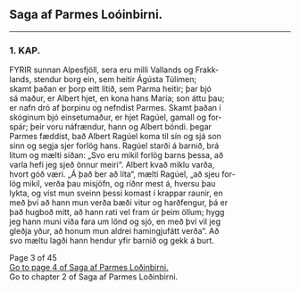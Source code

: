 ## Saga af Parmes Loóinbirni. 
----
### 1. KAP.
FYRIR sunnan Alpesfjöll, sera eru milli Vallands og Frakk-<br/>
lands, stendur borg ein, sem heitir Ágústa Túlimen; <br/>
skamt þaðan er þorp eitt lítið, sem Parma heitir; þar bjó <br/>
sá maður, er Albert hjet, en kona hans María; son áttu þau; <br/>
er nafn dró af þorpinu og nefndist Parmes. Skamt þaðan í <br/>
skóginum bjó einsetumaður, er hjet Ragúel, gamall og for-<br/> 
spár; þeir voru náfrændur, hann og Albert bóndi. þegar <br/>
Parmes fæddist, bað Albert Ragúel koma til sín og sjá son <br/>
sinn og segja sjer forlög hans. Ragúel starði á barnið, brá <br/>
litum og mælti síðan: „Svo eru mikil forlög barns þessa, að <br/>
varla hefi jeg sjeð önnur meiri“. Albert kvað miklu varða, <br/>
hvort góð væri. „Á það ber að líta“, mælti Ragúel, „að sjeu for- <br/>
lög mikil, verða þau misjöfn, og ríðnr mest á, hversu þau <br/>
lykta, og víst mun sveinn þessi komast í krappar raunir, en <br/>
með því að hann mun verða bæði vitur og harðfengur, þá er <br/>
það hugboð mitt, að hann rati vel fram úr þeim öllum; hygg <br/>
jeg hann muni víða fara um lönd og sjó, en með því vil jeg <br/>
gleðja yður, að honum mun aldrei hamingjufátt verða“. Að <br/>
svo mæltu lagði hann hendur yfir barnið og gekk á burt. 

Page 3 of 45 <br/>
[Go to page 4 of Saga af Parmes Loðinbirni.](https://baekur-online.github.io/jon-bjarnason-online/saga-af-parmes-lodinbirni-page-04.html) <br/>
Go to chapter 2 of Saga af Parmes Loðinbirni.
